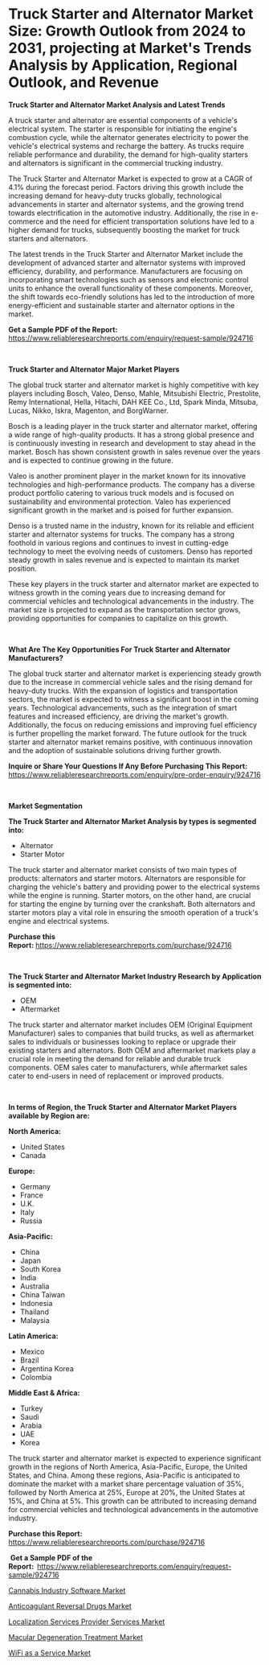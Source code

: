 <p><h1>Truck Starter and Alternator Market Size: Growth Outlook from 2024 to 2031, projecting at Market's Trends Analysis by Application, Regional Outlook, and Revenue</h1></p><p><strong>Truck Starter and Alternator Market Analysis and Latest Trends</strong></p>
<p><p>A truck starter and alternator are essential components of a vehicle's electrical system. The starter is responsible for initiating the engine's combustion cycle, while the alternator generates electricity to power the vehicle's electrical systems and recharge the battery. As trucks require reliable performance and durability, the demand for high-quality starters and alternators is significant in the commercial trucking industry.</p><p>The Truck Starter and Alternator Market is expected to grow at a CAGR of 4.1% during the forecast period. Factors driving this growth include the increasing demand for heavy-duty trucks globally, technological advancements in starter and alternator systems, and the growing trend towards electrification in the automotive industry. Additionally, the rise in e-commerce and the need for efficient transportation solutions have led to a higher demand for trucks, subsequently boosting the market for truck starters and alternators.</p><p>The latest trends in the Truck Starter and Alternator Market include the development of advanced starter and alternator systems with improved efficiency, durability, and performance. Manufacturers are focusing on incorporating smart technologies such as sensors and electronic control units to enhance the overall functionality of these components. Moreover, the shift towards eco-friendly solutions has led to the introduction of more energy-efficient and sustainable starter and alternator options in the market.</p></p>
<p><strong>Get a Sample PDF of the Report:&nbsp;</strong> <a href="https://www.reliableresearchreports.com/enquiry/request-sample/924716">https://www.reliableresearchreports.com/enquiry/request-sample/924716</a></p>
<p>&nbsp;</p>
<p><strong>Truck Starter and Alternator Major Market Players</strong></p>
<p><p>The global truck starter and alternator market is highly competitive with key players including Bosch, Valeo, Denso, Mahle, Mitsubishi Electric, Prestolite, Remy International, Hella, Hitachi, DAH KEE Co., Ltd, Spark Minda, Mitsuba, Lucas, Nikko, Iskra, Magenton, and BorgWarner. </p><p>Bosch is a leading player in the truck starter and alternator market, offering a wide range of high-quality products. It has a strong global presence and is continuously investing in research and development to stay ahead in the market. Bosch has shown consistent growth in sales revenue over the years and is expected to continue growing in the future.</p><p>Valeo is another prominent player in the market known for its innovative technologies and high-performance products. The company has a diverse product portfolio catering to various truck models and is focused on sustainability and environmental protection. Valeo has experienced significant growth in the market and is poised for further expansion.</p><p>Denso is a trusted name in the industry, known for its reliable and efficient starter and alternator systems for trucks. The company has a strong foothold in various regions and continues to invest in cutting-edge technology to meet the evolving needs of customers. Denso has reported steady growth in sales revenue and is expected to maintain its market position.</p><p>These key players in the truck starter and alternator market are expected to witness growth in the coming years due to increasing demand for commercial vehicles and technological advancements in the industry. The market size is projected to expand as the transportation sector grows, providing opportunities for companies to capitalize on this growth.</p></p>
<p>&nbsp;</p>
<p><strong>What Are The Key Opportunities For Truck Starter and Alternator Manufacturers?</strong></p>
<p><p>The global truck starter and alternator market is experiencing steady growth due to the increase in commercial vehicle sales and the rising demand for heavy-duty trucks. With the expansion of logistics and transportation sectors, the market is expected to witness a significant boost in the coming years. Technological advancements, such as the integration of smart features and increased efficiency, are driving the market's growth. Additionally, the focus on reducing emissions and improving fuel efficiency is further propelling the market forward. The future outlook for the truck starter and alternator market remains positive, with continuous innovation and the adoption of sustainable solutions driving further growth.</p></p>
<p><strong>Inquire or Share Your Questions If Any Before Purchasing This Report:</strong> <a href="https://www.reliableresearchreports.com/enquiry/pre-order-enquiry/924716">https://www.reliableresearchreports.com/enquiry/pre-order-enquiry/924716</a></p>
<p>&nbsp;</p>
<p><strong>Market Segmentation</strong></p>
<p><strong>The Truck Starter and Alternator Market Analysis by types is segmented into:</strong></p>
<p><ul><li>Alternator</li><li>Starter Motor</li></ul></p>
<p><p>The truck starter and alternator market consists of two main types of products: alternators and starter motors. Alternators are responsible for charging the vehicle's battery and providing power to the electrical systems while the engine is running. Starter motors, on the other hand, are crucial for starting the engine by turning over the crankshaft. Both alternators and starter motors play a vital role in ensuring the smooth operation of a truck's engine and electrical systems.</p></p>
<p><strong>Purchase this Report:&nbsp;</strong><a href="https://www.reliableresearchreports.com/purchase/924716">https://www.reliableresearchreports.com/purchase/924716</a></p>
<p>&nbsp;</p>
<p><strong>The Truck Starter and Alternator Market Industry Research by Application is segmented into:</strong></p>
<p><ul><li>OEM</li><li>Aftermarket</li></ul></p>
<p><p>The truck starter and alternator market includes OEM (Original Equipment Manufacturer) sales to companies that build trucks, as well as aftermarket sales to individuals or businesses looking to replace or upgrade their existing starters and alternators. Both OEM and aftermarket markets play a crucial role in meeting the demand for reliable and durable truck components. OEM sales cater to manufacturers, while aftermarket sales cater to end-users in need of replacement or improved products.</p></p>
<p>&nbsp;</p>
<p><strong>In terms of Region, the Truck Starter and Alternator Market Players available by Region are:</strong></p>
<p>
    <p> <strong> North America: </strong>
        <ul>
            <li>United States</li>
            <li>Canada</li>
        </ul>
        </p> 
    <p> <strong> Europe: </strong>
        <ul>
            <li>Germany</li>
            <li>France</li>
            <li>U.K.</li>
            <li>Italy</li>
            <li>Russia</li>
        </ul>
        </p> 
    <p> <strong> Asia-Pacific: </strong>
        <ul>
            <li>China</li>
            <li>Japan</li>
            <li>South Korea</li>
            <li>India</li>
            <li>Australia</li>
            <li>China Taiwan</li>
            <li>Indonesia</li>
            <li>Thailand</li>
            <li>Malaysia</li>
        </ul>
        </p> 
    <p> <strong> Latin America: </strong>
        <ul>
            <li>Mexico</li>
            <li>Brazil</li>
            <li>Argentina Korea</li>
            <li>Colombia</li>
        </ul>
        </p> 
    <p> <strong> Middle East & Africa: </strong>
        <ul>
            <li>Turkey</li>
            <li>Saudi</li>
            <li>Arabia</li>
            <li>UAE</li>
            <li>Korea</li>
        </ul>
    </p>
    </p>
<p><p>The truck starter and alternator market is expected to experience significant growth in the regions of North America, Asia-Pacific, Europe, the United States, and China. Among these regions, Asia-Pacific is anticipated to dominate the market with a market share percentage valuation of 35%, followed by North America at 25%, Europe at 20%, the United States at 15%, and China at 5%. This growth can be attributed to increasing demand for commercial vehicles and technological advancements in the automotive industry.</p></p>
<p><strong>Purchase this Report: </strong><a href="https://www.reliableresearchreports.com/purchase/924716">https://www.reliableresearchreports.com/purchase/924716</a></p>
<p>&nbsp;<strong>Get a Sample PDF of the Report:&nbsp;&nbsp;</strong><a href="https://www.reliableresearchreports.com/enquiry/request-sample/924716">https://www.reliableresearchreports.com/enquiry/request-sample/924716</a></p>
<p><strong></strong></p>
<p><p><a href="https://github.com/dx0328/Market-Research-Report-List-1/blob/main/cannabis-industry-software-market.md">Cannabis Industry Software Market</a></p><p><a href="https://medium.com/p/9c8e98414275/edit">Anticoagulant Reversal Drugs Market</a></p><p><a href="https://github.com/Glendatilghmankmgz0rbhwpy/Market-Research-Report-List-1/blob/main/localization-services-provider-services-market.md">Localization Services Provider Services Market</a></p><p><a href="https://medium.com/p/0bf4f7d038ca/edit">Macular Degeneration Treatment Market</a></p><p><a href="https://medium.com/p/d7ad9398afac/edit">WiFi as a Service Market</a></p></p>